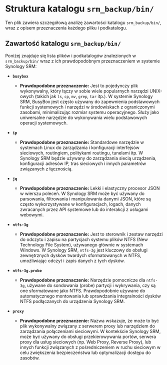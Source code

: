 # Struktura katalogu `srm_backup/bin/`

Ten plik zawiera szczegółową analizę zawartości katalogu `srm_backup/bin/`, wraz z opisem przeznaczenia każdego pliku i podkatalogu.

## Zawartość katalogu `srm_backup/bin/`

Poniżej znajduje się lista plików i podkatalogów znalezionych w `srm_backup/bin/` wraz z ich prawdopodobnym przeznaczeniem w systemie Synology SRM:

*   **`busybox`**
    *   **Prawdopodobne przeznaczenie:** Jest to pojedynczy plik wykonywalny, który łączy w sobie wiele popularnych narzędzi UNIX-owych (takich jak `ls`, `cp`, `mv`, `grep`, `tar` itp.). W systemie Synology SRM, BusyBox jest często używany do zapewnienia podstawowych funkcji systemowych i narzędzi w środowiskach z ograniczonymi zasobami, minimalizując rozmiar systemu operacyjnego. Służy jako uniwersalne narzędzie do wykonywania wielu podstawowych operacji systemowych.

*   **`ip`**
    *   **Prawdopodobne przeznaczenie:** Standardowe narzędzie w systemach Linux do zarządzania i konfiguracji interfejsów sieciowych, routingiem, politykami routingu, tunelami itp. W Synology SRM będzie używany do zarządzania siecią urządzenia, konfiguracji adresów IP, tras sieciowych i innych parametrów związanych z łącznością.

*   **`jq`**
    *   **Prawdopodobne przeznaczenie:** Lekki i elastyczny procesor JSON w wierszu poleceń. W Synology SRM może być używany do parsowania, filtrowania i manipulowania danymi JSON, które są często wykorzystywane w konfiguracjach, logach, danych zwracanych przez API systemowe lub do interakcji z usługami webowymi.

*   **`ntfs-3g`**
    *   **Prawdopodobne przeznaczenie:** Jest to sterownik i zestaw narzędzi do odczytu i zapisu na partycjach systemu plików NTFS (New Technology File System), używanego głównie w systemach Windows. W Synology SRM, `ntfs-3g` jest kluczowy do obsługi zewnętrznych dysków twardych sformatowanych w NTFS, umożliwiając odczyt i zapis danych z tych dysków.

*   **`ntfs-3g.probe`**
    *   **Prawdopodobne przeznaczenie:** Narzędzie pomocnicze dla `ntfs-3g`, używane do sondowania (probe) partycji i wykrywania, czy są one sformatowane jako NTFS. Prawdopodobnie używane do automatycznego montowania lub sprawdzania integralności dysków NTFS podłączanych do urządzenia Synology SRM.

*   **`proxy`**
    *   **Prawdopodobne przeznaczenie:** Nazwa wskazuje, że może to być plik wykonywalny związany z serwerem proxy lub narzędziem do zarządzania połączeniami sieciowymi. W kontekście Synology SRM, może być używany do obsługi przekierowywania portów, serwera proxy dla usług sieciowych (np. Web Proxy, Reverse Proxy), lub innych funkcji związanych z pośredniczeniem w ruchu sieciowym w celu zwiększenia bezpieczeństwa lub optymalizacji dostępu do zasobów.